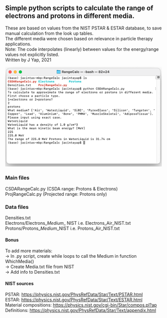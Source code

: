 ## Simple python scripts to calculate the range of electrons and protons in different media.

These are based on values from the NIST PSTAR & ESTAR database, to save manual calculation from the look up tables. \
The different media were chosen based on relevance in particle therapy applications. \
Note: The code interpolates (linearly) between values for the energy/range values not explicitly listed. \
Written by J Yap, 2021

![Terminal](https://github.com/jacyap/RangeCalc_ProtonsElectrons/blob/main/RangeCalc.png)

### Main files

CSDARangeCalc.py (CSDA range: Protons & Electrons) \
ProjRangeCalc.py (Projected range: Protons only)

### Data files
Densities.txt \
Electrons/Electrons_*Medium*_ NIST i.e. Electrons_Air_NIST.txt \
Protons/Protons_*Medium*_NIST i.e. Protons_Air_NIST.txt 

#### Bonus
To add more materials: \
-> In .py script, create while loops to call the Medium in function WhichMedia() \
-> Create Media.txt file from NIST \
-> Add info to Densities.txt


#### NIST sources

PSTAR: https://physics.nist.gov/PhysRefData/Star/Text/PSTAR.html \
ESTAR: https://physics.nist.gov/PhysRefData/Star/Text/ESTAR.html \
Material compositions: https://physics.nist.gov/cgi-bin/Star/compos.pl?ap \
Definitions: https://physics.nist.gov/PhysRefData/Star/Text/appendix.html
